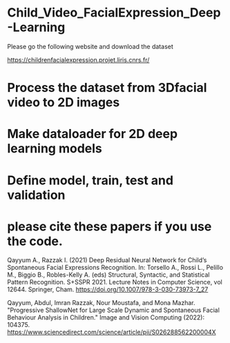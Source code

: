 # Child_Video_FacialExpression_Deep-Learning

Please go the following website and download the dataset

https://childrenfacialexpression.projet.liris.cnrs.fr/

# Process the dataset from 3Dfacial video to 2D images

# Make dataloader for 2D deep learning models

# Define model, train, test and validation

# please cite these papers if you use the code.

Qayyum A., Razzak I. (2021) Deep Residual Neural Network for Child’s Spontaneous Facial Expressions Recognition. In: Torsello A., Rossi L., Pelillo M., Biggio B., Robles-Kelly A. (eds) Structural, Syntactic, and Statistical Pattern Recognition. S+SSPR 2021. Lecture Notes in Computer Science, vol 12644. Springer, Cham. https://doi.org/10.1007/978-3-030-73973-7_27

Qayyum, Abdul, Imran Razzak, Nour Moustafa, and Mona Mazhar. "Progressive ShallowNet for Large Scale Dynamic and Spontaneous Facial Behaviour Analysis in Children." Image and Vision Computing (2022): 104375.
https://www.sciencedirect.com/science/article/pii/S026288562200004X


